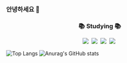 ### 안녕하세요 👋

<!--
**lsc713/lsc713** is a ✨ _special_ ✨ repository because its `README.md` (this file) appears on your GitHub profile.

Here are some ideas to get you started:

- 🔭 I’m currently working on ...
- 🌱 I’m currently learning ...
- 👯 I’m looking to collaborate on ...
- 🤔 I’m looking for help with ...
- 💬 Ask me about ...
- 📫 How to reach me: ...
- 😄 Pronouns: ...
- ⚡ Fun fact: ...
-->
<h3 align="center">📚 Studying 📚</h3>

<div align="center">
<!--   <img src="https://img.shields.io/badge/Redis-DC382D?style=for-the-badge&logo=Redis&logoColor=white" />&nbsp -->
  <img src="https://img.shields.io/badge/GitHub-181717?style=for-the-badge&logo=GitHub&logoColor=white" />&nbsp
  <img src="https://img.shields.io/badge/java-007396?style=for-the-badge&logo={java}&logoColor={white}" />&nbsp
  <img src="https://img.shields.io/badge/Spring%20Boot-6DB33F?style=for-the-badge&logo=springboot&logoColor=white" />&nbsp
  <img src="https://img.shields.io/badge/Spring%20Security-6DB33F?style=for-the-badge&logo=springsecurity&logoColor=white" />&nbsp
  
</div>





![Top Langs](https://github-readme-stats.vercel.app/api/top-langs/?username=lsc713&layout=compact)
![Anurag's GitHub stats](https://github-readme-stats.vercel.app/api?username=lsc713&show_icons=true&theme=ambient_gradient)
<!--[![Solved.ac Profile](http://mazassumnida.wtf/api/v2/generate_badge?boj=lsc7134)](https://solved.ac/lsc7134/)
